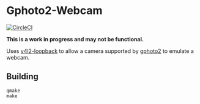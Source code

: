 Gphoto2-Webcam
==============

[![CircleCI](https://circleci.com/gh/ids1024/gphoto2-webcam.svg?style=svg)](https://circleci.com/gh/ids1024/gphoto2-webcam)

**This is a work in progress and may not be functional.**

Uses [v4l2-loopback](https://github.com/umlaeute/v4l2loopback) to allow a camera supported by [gphoto2](http://gphoto.org/) to emulate a webcam.

Building
--------

```
qmake
make
```
